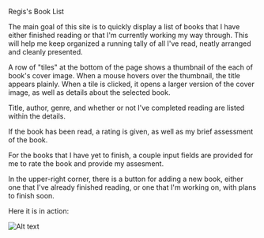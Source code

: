 Regis's Book List

The main goal of this site is to quickly display a list of books that I have either finished reading or that I'm currently working my way through.  This will help me keep organized a running tally of all I've read, neatly arranged and cleanly presented.

A row of "tiles" at the bottom of the page shows a thumbnail of the each of book's cover image.  When a mouse hovers over the thumbnail, the title appears plainly.  When a tile is clicked, it opens a larger version of the cover image, as well as details about the selected book.

Title, author, genre, and whether or not I've completed reading are listed within the details.

If the book has been read, a rating is given, as well as my brief assessment of the book.

For the books that I have yet to finish, a couple input fields are provided for me to rate the book and provide my assesment.

In the upper-right corner, there is a button for adding a new book, either one that I've already finished reading, or one that I'm working on, with plans to finish soon.

Here it is in action:

![Alt text](vscode-local:/c%3A/Users/regis/OneDrive/Desktop/p1%20readme%20gif.gif)

<!-- Part 1: The Plan

  I've always wanted to have a comprehensive list of all of the books I've read in my lifetime.  Not necessarily a public thing, just a document or database where I could look (with some degree of pride, hopefully) at a growing collection of books that I've read.

  There's no end, really, to how far back I could go with something like this, however, to get things started, I'd more or less like to just get a handful of the most recent books I've read and any that I'm currently working my way through.

  Within the database, I'd include details about the book itself (author, title, an image, and maybe a brief description) as well as info about whether I've finished the book yet and perhaps a comment or review score about the book.

  My proposed order for constructing the webpage is to set up a very rough skeleton of the HTML, getting the main areas sectioned off and allow for input and interaction.  Then, a little styling could be added in CSS to visually clarify each area.

  The bulk of the work will be adding functionality through JavaScript.  There are three tasks I'd like like the site to be able to perform.
    1) Using fetch, GET the contents of my collection and display them on screen.
      - I could also allow individual titles to be clicked on, focusing on each title individually, using another GET request.
    2) Allowing new titles to be added to the database using POST.
    3) Then, I should be able to edit the contents of an entry with PATCH, when a book is finished or if other information needs to be altered.

  Once the fetch functionality is squared away and operating as intended, then I plan on adding a little more to snazz up the site.  Nothing's set in stone yet, but I'm thinking that the information concerning where I am in the process of reading the book would look better as an element that appears when the mouse hovers over the image of the book's cover.  Or something in that vein.  I'll have to consider it more once I get further along.

Part 2: Building the Structure

  So, the layout is more or less decided on.  I wasn't sure if I was going to do a sidebar with titles appearing along the left edge of the page or something fixed to the top, but in the end, I decided to actually place the book list at the bottom.  The header is up top, also fixed in place.  This will keep the important content central.

  Something about setting it up this way it feels more like a book.  There are a few more elements of styling I'll add later on, but those will have to be appended to DOM elements.

  While I know that styling isn't necessary for building a site or an app and that functionality is far more critical, having some semblance of a structure truly helps me flesh out how, where, and when events should happen once I get to the JavaScript.  Making code in a vaccuum can be less engaging without being able to see the work I'm doing affect an actual space.  The stark white background of an empty page looms and glares, soulless, abandoned.  This feels more like working with my hands than working in the purely abstract.

Part 3: Populating the Database

  As I said in the plan, I'm not going to get as exhaustive as I could with the contents of the book list.  Eventually, I could see myself doing so.  For now, though, I'm just going to work with a small number of examples.  What I've included are two books that I've finished recently and one that I'm currently working on.

  The reason for including one I've yet completed is so that there is something edit later on, when that functionality has been added.  This will also allow me to show the differences in content that appears on the page between a book I've finished reading and one I haven't.

Part 4: Setting up the page's initial state with DOMContentLoaded

  Now that I've added some content to the database, it's time to figure out how the page will look as soon a visitor arrives.  This will utilize the most general fetch, one that pulls all the contents of the database and appends it to the screen.

  In order to get each element of database to appear on screen without any input by the user, I employeed an event listener on the document itself with the first parameter set to "DOMContentLoaded."  This simply begins a function as soon the elements of an HTML file have loaded.  By doing so, any complex or convoluted functions that might need to occur in other areas of the page can be ignored and allow some action to take place.

  In this case, it's a GET request of all the contents of the database.  The function looks like this: 

  ```
  const bookList = document.geteElementById("booklist");

  function loadDatabase () {
  fetch(`http://localhost:3000/novels`)
  .then((resp) => resp.json())
  .then((data) => {
    data.forEach((e) => {
      let tile = document.createElement("div");
      tile.className = "booktile";
      tile.innerHTML = `<img src=${e.coverImage}>`
      bookList.appendChild(tile);
    })
  })
}
  ```

  Now, by iterating through the contents of the database with .forEach(), instead of an empty row, the div along the bottom of the page includes the cover image of books in my list.  I'll add the title as an element that appears when the mouse hovers over the image later.  But for now, there are a few things to note.  By adding the "className" to each "tile," all the styling I've already established in CSS is immediately applied.  If I need to go in and tweak anything, it will affect them all, not just one at a time.  In the CSS, I added a light border to one side and a box-shadow to the other, simulating pages and shadow on the smaller images.

  So far, so good.  Now, to put in some more functionality.

  Part 5: Populating each entry
  
  Once the full list of books was present in it's horizontal home along the bottom of the page, I can finally get something to happen with the giant, empty center.  This is the main stage, so to speak, where the important information should be.

  I added an event listener to each "tile" in the list of books, so that, once clicked, it will fill append the details from the database onto the central area.  This took another fetch request, on that uses the ID number of each entry to present that specific one.

  Here's how it looks:

  ```
  function showBig(ele) {
  fetch(`http://localhost:3000/novels/${ele.id}`)
    .then((resp) => resp.json())
    .then((data) => buildInterior(data))
}
  ```

  Simply put, when the showBig() function is input, it will activate a much larger, more complex function that I've worked out to show all the contents from the book entry that's been clicked on.  The "ele" parameter will be taken from the iteration through the database found in the forEach method of the loadDatabase() function.
  
  Basically, showBig() is a callback function nested within the loadDatabase() function that gains its info the same way I got the cover image for each of the "tiles".

  Then, there's the big one.  The function buildInterior() needed to be a little more complex.  Not only will it need to append more information than just the cover image, it will need to add functionality to any entry that I haven't finished reading.  This will allow incomplete books to be updated with a rating and comment once I've finsihed reading them.  Here is the code:

  ```
 function buildInterior(ele) {
  let bookInfo = document.createElement("div");
  let completeDiv = document.createElement("div");
  let ratingInput = document.createElement("input");
  let commentInput = document.createElement("textarea");
  let finishButton = document.createElement("button");
  ratingInput.id = "rater";
  ratingInput.type = "number";
  ratingInput.placeholder = "Rating";
  ratingInput.min = "01";
  ratingInput.max = "10"
  commentInput.id = "commenter";
  commentInput.placeholder = "Assessment";
  finishButton.id = "finisher";
  finishButton.textContent = "Finished";
  completeDiv.innerHTML = `<h3>Rating:<br>${ele.rating} / 10</h3>
  <h4>My Assessment:<br><br>${ele.comment}`
  let editDiv = document.createElement("div");
  editDiv.id = "edit-box";
  editDiv.innerHTML = `<h4>When finished, fill this out</h4>`;
  bookImage.innerHTML = "";
  bookDetails.innerHTML = "";
  coverImage.src = ele.coverImage;
  bookInfo.className = "book-info";
  if (ele.completed === true) {
    ele.completed = "Yes";
  } else {
    ele.completed = "Working on it";
  }
  bookInfo.innerHTML = `<h2>Title:<br>${ele.title}</h2>
  <h2>Author:<br>${ele.author}</h2>
  <h3>Genre:<br>${ele.genre}</h3>
  <h4>Have I completed it yet:<br>${ele.completed}</h4>`
  bookImage.appendChild(coverImage);
  bookDetails.appendChild(bookInfo);
  if (ele.completed === "Yes") {
    bookInfo.appendChild(completeDiv);
  } else {
    bookInfo.appendChild(editDiv);
    editDiv.appendChild(ratingInput);
    editDiv.appendChild(commentInput);
    editDiv.appendChild(finishButton);

    finishButton.addEventListener("click", () => {
      let configObj = {
        completed: true,
        rating: Number(ratingInput.value),
        comment: commentInput.value
      };
      let editConfig = {
        method: "PATCH",
        headers: {
          "Content-Type": "application/json",
          "Accept": "application/json"
        },
        body: JSON.stringify(configObj)
      };
  
      fetch(`http://localhost:3000/novels/${ele.id}`, editConfig)
        .then((resp) => resp.json())
        .then((data) => {
          showBig(data);
        }) 
    })
  }
}
  ```

  Starting off, I declarde all the variables I'll need to create in either circumstance (if the book has been finished or has not).  Then, all of the details of each newly created element was added (id, placeholders, text, and HTML).  Once that was done, I went ahead and put down the content for any book I've already completed reading, since no further functionality is needed in that case.  

  For books that I haven't read, the "completed" key in their db.json file is set to the boolean *false*.  Any *false* entry will need the comment and rating section removed and replaced with input fields whose values will provide that data once I'm done reading.

  By appending all those elements -- the two input fields and the button -- I could then add an event listener to the button that takes the values from the input fields, uses the PATCH method to update the db.json file for the individual entry, and then callback showBig() for the current entry with the updated info, all without refreshing the page.

  While it looks like a lot of code, it is honestly establishing the new elements that took up most of it, something that would be easily relegated to HTML if they weren't being created on the fly as the event listener is activated.  If you cancel out all those lines, there are simply two if...else statements, a PATCH request and a GET request in the buildInterior() function, so not all that crazy, really.

Part 6: One little detail

  I've been working on the functionality so much that I forgot about one little detail that needed to be address.  When the page is loaded, there just a big blank space for the "main stage" where the book details will go once they're chosen.

  I think it will look much nicer, however, if there is some information on the page as soon as someone arrives at it.  I added another GET request for the first entry of the collection to fill in the big area at the center on arrival, as soon as the list is populated.  

  At the end of loadDatabase(), I simply added another GET request that populates the center with the book listed as id: 1 in the db.json file.  It uses the same callback function as clicking on a title, so no new code had to be written beyond the fetch itself.  It looks like this:

  ```
  fetch(`http://localhost:3000/novels/1`)
        .then((resp) => resp.json())
        .then((data) => buildInterior(data))
  ```

  Part 7: Adding POST -->
